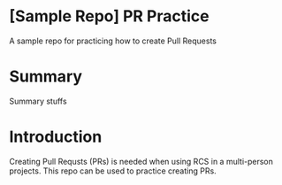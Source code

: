 # [Sample Repo] PR Practice
A sample repo for practicing how to create Pull Requests

# Summary
Summary stuffs

# Introduction
Creating Pull Requsts (PRs) is needed when using RCS in a multi-person projects.
This repo can be used to practice creating PRs.

